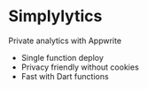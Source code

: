 # Simplylytics
Private analytics with Appwrite

- Single function deploy
- Privacy friendly without cookies
- Fast with Dart functions
